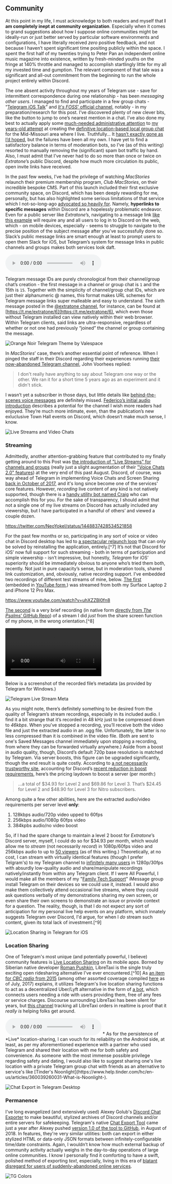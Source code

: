 ## Community

At this point in my life, I must acknowledge to both readers and myself that **I am completely inept at community organization**. Especially when it comes to grand suggestions about how I suppose online communities might be ideally-run or just better served by particular software environments and configurations, I have literally received *zero* positive feedback, and not because I haven’t spent significant time positing publicly within the space. I spent the first half of my twenties trying to Peter Pan an independent online music magazine into existence, written by fresh-minded youths on the fringe at 140% throttle and managed to accomplish startlingly little for my all my invested time and gumption. The relevant component of that tale was a significant and all-out commitment from the beginning to run the whole project entirely within Discord. 

The one absent activity throughout my years of Telegram use - save for intermittent correspondence during one relationship - has been *messaging other users*. I managed to find and participate in a few group chats - “[Telegram iOS Talk](https://t.me/TelegramiOStalk)” and [*It's FOSS*' official channel](https://t.me/itsfoss_official), notably - in my preparation/research for this post. I’ve discovered plenty of new clever bits, like the button to jump to one’s nearest mention in a chat. I’ve also done my best to actually apply some [much-needed administrative attention](https://t.me/columbiamo/7774) to [my years-old attempt](https://reddit.com/r/columbiamo/comments/c4na0v/local_telegram_group_chat_for_columbia) at creating the [definitive location-based local group chat](https://telegram.org/blog/contacts-local-groups) for the Mid-Missouri area where I live. Truthfully… It [hasn’t exactly gone as I’d hoped](https://reddit.com/r/columbiamo/comments/q0843f/local_telegram_group_chat), but the failures have been all my own. I have yet to find a satisfactory balance in terms of moderation bots, so I’ve (as of this writing) resorted to manually removing the (significant) spam bot traffic by hand. Also, I must admit that I’ve never had to do so more than once or twice on *Extratone*’s public Discord, despite how much more circulation its public, open invite links have received.

In the past few weeks, I’ve had the privilege of watching *MacStories* relaunch their premium membership program, *Club MacStories*, on their incredible bespoke CMS. Part of this launch included their first exclusive community space, on Discord, which has been deeply rewarding for me, personally, but has also highlighted some serious limitations of that service which I not-so-long-ago [advocated so heavily for](https://bilge.world/discord-slack-comparison). Namely, **hyperlinks to specific messages** within Discord are a hopelessly problematic endeavor. Even for a public server like *Extratone*’s, navigating to a message link [like this example](https://discord.com/channels/107272441889341440/107272441889341440/893958033401593898) will require any and all users to log in to Discord on the web, which - on mobile devices, especially - seems to struggle to navigate to the precise position of the subject message after you’ve successfully done so. Slack’s public message links are smart enough at least to prompt users to open them Slack for iOS, but Telegram’s system for message links in public channels and groups makes both services look daft.

<audio controls>
  <source src="https://github.com/extratone/bilge/raw/main/audio/Voice%20Notes/DiscordFuckery.mp3">
</audio>

Telegram message IDs are purely chronological from their channel/group chat’s creation - the first message in a channel or group chat is `1` and the 15th is `15`. Together with the simplicity of channel/group chat IDs, which are just their alphanumeric @ names, this format makes URL schemes for Telegram message links super malleable and easy to understand. The sixth message posted in the [@extratone channel](https://t.me/extratone), for instance, can be found at [https://t.me/extratone/6](https://t.me/extratone/6), which even those without Telegram installed can view natively within their web browser. Within Telegram clients, said links are ultra-responsive, regardless of whether or not one had previously “joined” the channel or group containing the message. 

![Orange Noir Telegram Theme by Valespace](https://i.snap.as/moymK7EY.png)

In *MacStories*’ case, there’s another essential point of reference. When I pinged the staff in their Discord regarding their experiences running [their now-abandoned Telegram channel](https://t.me/MacStories), John Voorhees replied:

> I don't really have anything to say about Telegram one way or the other. We ran it for a short time 5 years ago as an experiment and it didn't stick.

I wasn’t yet a subscriber in those days, but little details like [behind-the-scenes voice messages](https://t.me/MacStories/281) are definitely missed. [Federico’s initial audio introduction](https://t.me/MacStories/39) describes a potential for the channel I wish more readers had enjoyed. They’re much more intimate, even, than the publication’s new exluclusive Town Hall events on Discord, which doesn’t make much sense, I know. 

![Live Streams and Video Chats](https://i.snap.as/v1zhWmwN.png)

### Streaming

Admittedly, another attention-grabbing feature that contributed to my finally getting around to this Post was [the introduction of "Live Streams" for channels and groups](https://telegram.org/blog/live-streams-forwarding-next-channel) (really just a slight augmentation of their ["Voice Chats 2.0" features](https://telegram.org/blog/voice-chats-on-steroids)) at the very end of this past August. Discord, of course, was way ahead of Telegram in implementing Voice Chats and Screen Sharing [back in October of 2017](https://youtu.be/mMloc55o1jc), and it's long since become one of the services' core features. However, *recording* live content of any kind is not natively supported, though there is a [handy utility bot named Craig](https://craig.chat) who can accomplish this for you. For the sake of transparency, I should admit that not a single one of my live streams on Discord has actually included any viewership, but I have participated in a handful of others’ and viewed a couple dozen.

https://twitter.com/NeoYokel/status/1448837428534521858

For the past few months or so, participating in any sort of voice or video chat in Discord desktop has led to [a spectacular relaunch loop](https://twitter.com/NeoYokel/status/1448837428534521858) that can only be solved by reinstalling the application, entirely.[^7] It’s not that Discord for iOS’ now full support for such streaming - both in terms of participation and simple viewership - isn’t impressive, but honestly, *Telegram* for iOS’ superiority should be immediately obvious to anyone who’s tried them both, recently. Not just in pure capacity’s sense, but in moderation tools, shared link customization, and, obviously, native recording support. I’ve embedded two recordings of different test streams of mine, below. [The first](https://t.me/extratone/7054) (embedded in [YouTube form](https://youtu.be/uhXZZBl0fn8),) was streamed from both my Surface Laptop 2 and iPhone 12 Pro Max.

https://www.youtube.com/watch?v=uhXZZBl0fn8

[The second](https://t.me/extratone/7196) is a very brief recording (in native form [directly from *The Psalms*’ GitHub Repo](https://github.com/extratone/bilge/raw/main/video/TelegramiOSLiveStreamTest.mp4)) of a stream I did *just* from the share screen function of my phone, in the wrong orientation.[^8]

<video controls>
  <source src="https://github.com/extratone/bilge/raw/main/video/TelegramiOSLiveStreamTest.mp4">
</video>

Below is a screenshot of the recorded file’s metadata (as provided by Telegram for Windows.) 

![Telegram Live Stream Meta](https://i.snap.as/oDQqSYHF.png)

As you might note, there’s definitely something to be desired from the quality of Telegram’s stream recordings, especially in its included audio. I find it a bit strange that it’s recorded in 48 kHz just to be compressed down to *46kbps*. When you’ve stopped a recording, you’ll receive both the video file and just the extracted audio in an .ogg file. Unfortunately, the latter is no less compressed than it is combined in the video file. (Both are sent to one's Saved Messages channel immediately upon stopping a recording, from where they can be forwarded virtually anywhere.) Aside from a boost in audio quality, though, Discord’s default 720p base resolution is matched by Telegram. Via server boosts, this figure can be upgraded significantly, though the end result is quite costly. According to [a not necessarily trustworthy site](https://clutchpoints.com/discord-server-boost-cost/), accounting for Discord’s [recent reduction in boost requirements](https://www.facebook.com/discord/posts/4524749577592737), here’s the pricing laydown to boost a server (per month:) 

> …a total of $34.93 for Level 2 and $69.86 for Level 3. That’s $24.45 for Level 2 and $48.90 for Level 3 for Nitro subscribers.

Among quite a few other abilities, here are the extracted audio/video requirements per server level **only**:

1. 128kbps audio/720p video upped to 60fps
2. 256kbps audio/1080p 60fps video
3. 384kpbs audio/no video boost

So, if I had the spare change to maintain a level 2 boost for *Extratone*’s Discord server, myself, I could do so for $34.93 per month, which would allow me to *stream* (not necessarily *record*) in 1080p/60fps video and 256kbps audio to up to [50 viewers](https://support.discord.com/hc/en-us/articles/360040816151-Go-Live-and-Screen-Share) (as of this writing.) Theoretically, at no cost, I can stream with virtually identical features (though I prefer Telgram's) to my Telegram channel to [infinitely many users](https://telegram.org/blog/live-streams-forwarding-next-channel#unlimited-live-streams) in 1280p/30fps with absurdly low-quality audio and share/manipulate recordings natively/instantly from within any Telegram client. If I were All Powerful, I would make all the members of my "[Family Tech Support](https://bilge.world/ios-15-family-review)" iMessage group install Telegram on their devices so we could use it, instead. I would also make them collectively attend occasional live streams, where they could ask questions verbally of my demonstrations sharing my own screen, or even share their own screens to demonstrate an issue or provide context for a question. The reality, though, is that I do not expect any sort of anticipation for my personal live help events on any platform, which innately suggests Telegram over Discord, I'd argue, for when I *do* stream such content, given its total lack of investment.[^9]

![Location Sharing in Telegram for iOS](https://i.snap.as/FRj5GGPN.png)

### Location Sharing

One of Telegram's most unique (and potentially powerful, I believe) community features is [Live Location Sharing](https://telegram.org/blog/live-locations) on its mobile apps. Borned by Siberian native developer [Roman Pushkin](https://twitter.com/romanpushkin), LibreTaxi is the single truly exciting open ridesharing alternative I've ever encountered.[^10] As [an item for *CBC radio* from 2015](https://www.cbc.ca/radio/spark/346-biometrics-audio-intelligence-and-more-1.3987746/the-man-who-wants-to-out-uber-uber-1.3987987) (among other assorted coverage compiled [here](https://telegra.ph/LibreTaxi-press-coverage-07-14) as of July, 2017) explains, it utilizes Telegram's live location sharing functions to act as a decentralized Uber/Lyft alternative in the form of [a bot](https://telegram.me/libretaxi_bot), which connects users needing a ride with users providing them, free of any fees or service charges. Discourse surrounding LibreTaxi has been silent for years, but [this channel](https://t.me/s/libretaxi_all) tracking all LibreTaxi orders in realtime is proof that it *really is* helping folks get around.

<audio controls>
  <source src="https://github.com/extratone/bilge/raw/main/audio/The%20man%20who%20wants%20to%20out-Uber%20Uber-CBC.mp3">
</audio>
*
As for the persistence of *Live* location-sharing, I can vouch for its reliability on the Android side, at least, as per my aforementioned experience with a partner who used Telegram and shared their location with me for both safety and convenience. As someone with the most immense possible privilege regarding safety and dating, I would also like to suggest sharing one's live location with a private Telegram group chat with friends as an alternative to service's like [Tinder's Noonlight](https://www.help.tinder.com/hc/en-us/articles/360039260031-What-is-Noonlight-).




![Chat Export in Telegram Desktop](https://i.snap.as/TbPFRPnG.png)

### Permanence

I've long evangelized (and extensively used) Alexey Golub's [Discord Chat Exporter](https://github.com/Tyrrrz/DiscordChatExporter) to make beautiful, stylized archives of Discord channels and/or entire servers for safekeeping. Telegram's native [Chat Export Tool](https://telegram.org/blog/export-and-more) came just a year after Alexey pushed [version 1.0 of the tool to GitHub](https://github.com/Tyrrrz/DiscordChatExporter/releases/tag/1.0.0), in August of 2018. In features, they're very similar utilities: both can export in either stylized HTML or data-only JSON formats between infinitely-configurable time/date constraints. Again, I wouldn’t know how much external backup of community activity actually weighs in the day-to-day operations of large online communities. I know I personally find it comforting to have a swift, polished method of exporting *text*, especially, living in this era of [blatant disregard for users of suddenly-abandoned online services](https://github.com/extratone/bilge/issues/79).

![TG Colors](https://i.snap.as/r0WpvFQr.png)